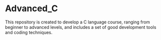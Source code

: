 # Advanced_C
This repository is created to develop a C language course, ranging from beginner to advanced levels, and includes a set of good development tools and coding techniques.
